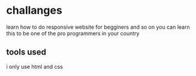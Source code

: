 # challanges 
learn how to do responsive website for begginers and so on 
you can learn this to be one of the pro programmers in your
country 

## tools used
i only use html and css 
